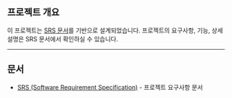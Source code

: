 ## 프로젝트 개요

이 프로젝트는 [SRS 문서](./srs.md)를 기반으로 설계되었습니다. 프로젝트의 요구사항, 기능, 상세 설명은 SRS 문서에서 확인하실 수 있습니다.

---

## 문서

- [SRS (Software Requirement Specification)](./srs.md) - 프로젝트 요구사항 문서


<!--

**Here are some ideas to get you started:**

🙋‍♀️ A short introduction - what is your organization all about?
🌈 Contribution guidelines - how can the community get involved?
👩‍💻 Useful resources - where can the community find your docs? Is there anything else the community should know?
🍿 Fun facts - what does your team eat for breakfast?
🧙 Remember, you can do mighty things with the power of [Markdown](https://docs.github.com/github/writing-on-github/getting-started-with-writing-and-formatting-on-github/basic-writing-and-formatting-syntax)
-->
